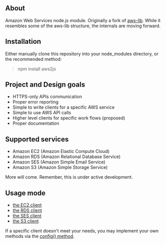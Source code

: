 ## About

Amazon Web Services node.js module. Originally a fork of [aws-lib](https://github.com/livelycode/aws-lib/). While it resembles some of the aws-lib structure, the internals are moving forward.

## Installation

Either manually clone this repository into your node_modules directory, or the recommended method:

> npm install aws2js

## Project and Design goals

 * HTTPS-only APIs communication
 * Proper error reporting
 * Simple to write clients for a specific AWS service
 * Simple to use AWS API calls
 * Higher level clients for specific work flows (proposed)
 * Proper documentation

## Supported services

 * Amazon EC2 (Amazon Elastic Compute Cloud)
 * Amazon RDS (Amazon Relational Database Service)
 * Amazon SES (Amazon Simple Email Service)
 * Amazon S3 (Amazon Simple Storage Service)

More will come. Remember, this is under active development.

## Usage mode
 * [the EC2 client](https://github.com/SaltwaterC/aws2js/wiki/EC2-Client)
 * [the RDS client](https://github.com/SaltwaterC/aws2js/wiki/RDS-Client)
 * [the SES client](https://github.com/SaltwaterC/aws2js/wiki/SES-Client)
 * [the S3 client](https://github.com/SaltwaterC/aws2js/wiki/S3-Client)

If a specific client doesn't meet your needs, you may implement your own methods via the [config() method](https://github.com/SaltwaterC/aws2js/wiki/The-config%28%29-method).